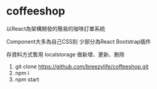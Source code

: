 # coffeeshop

以React為架構開發的簡易的咖啡訂單系統

Component大多為自己CSS刻 少部分為React Bootstrap插件

存資料方式暫用 localstorage 做新增、更新、刪除

1. git clone https://github.com/breezylife/coffeeshop.git
2. npm i
3. npm start
